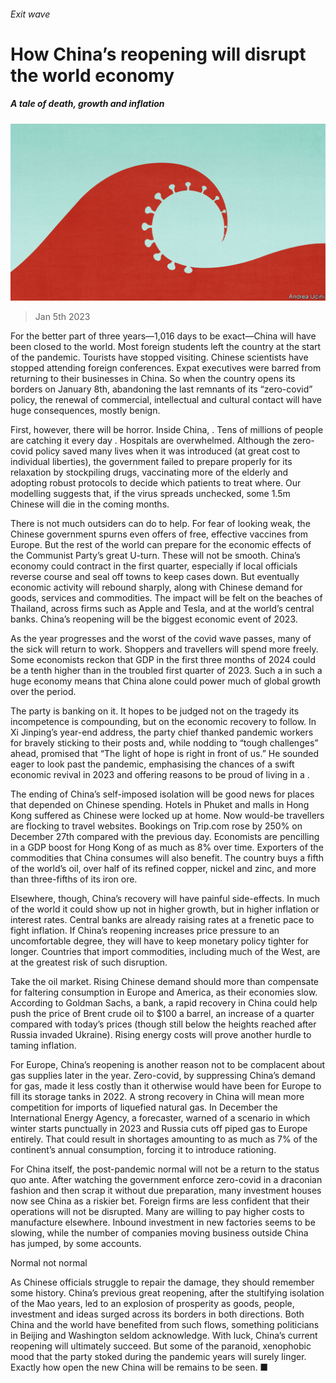 ###### Exit wave

# How China’s reopening will disrupt the world economy 

##### A tale of death, growth and inflation 

![image](images/20230107_LDD002.jpg) 

> Jan 5th 2023 

For the better part of three years—1,016 days to be exact—China will have been closed to the world. Most foreign students left the country at the start of the pandemic. Tourists have stopped visiting. Chinese scientists have stopped attending foreign conferences. Expat executives were barred from returning to their businesses in China. So when the country opens its borders on January 8th, abandoning the last remnants of its “zero-covid” policy, the renewal of commercial, intellectual and cultural contact will have huge consequences, mostly benign.

First, however, there will be horror. Inside China, . Tens of millions of people are catching it every day . Hospitals are overwhelmed. Although the zero-covid policy saved many lives when it was introduced (at great cost to individual liberties), the government failed to prepare properly for its relaxation by stockpiling drugs, vaccinating more of the elderly and adopting robust protocols to decide which patients to treat where. Our modelling suggests that, if the virus spreads unchecked, some 1.5m Chinese will die in the coming months. 

There is not much outsiders can do to help. For fear of looking weak, the Chinese government spurns even offers of free, effective vaccines from Europe. But the rest of the world can prepare for the economic effects of the Communist Party’s great U-turn. These will not be smooth. China’s economy could contract in the first quarter, especially if local officials reverse course and seal off towns to keep cases down. But eventually economic activity will rebound sharply, along with Chinese demand for goods, services and commodities. The impact will be felt on the beaches of Thailand, across firms such as Apple and Tesla, and at the world’s central banks. China’s reopening will be the biggest economic event of 2023.

As the year progresses and the worst of the covid wave passes, many of the sick will return to work. Shoppers and travellers will spend more freely. Some economists reckon that GDP in the first three months of 2024 could be a tenth higher than in the troubled first quarter of 2023. Such a  in such a huge economy means that China alone could power much of global growth over the period.

The party is banking on it. It hopes to be judged not on the tragedy its incompetence is compounding, but on the economic recovery to follow. In Xi Jinping’s year-end address, the party chief thanked pandemic workers for bravely sticking to their posts and, while nodding to “tough challenges” ahead, promised that “The light of hope is right in front of us.” He sounded eager to look past the pandemic, emphasising the chances of a swift economic revival in 2023 and offering reasons to be proud of living in a .

The ending of China’s self-imposed isolation will be good news for places that depended on Chinese spending. Hotels in Phuket and malls in Hong Kong suffered as Chinese were locked up at home. Now would-be travellers are flocking to travel websites. Bookings on Trip.com rose by 250% on December 27th compared with the previous day. Economists are pencilling in a GDP boost for Hong Kong of as much as 8% over time. Exporters of the commodities that China consumes will also benefit. The country buys a fifth of the world’s oil, over half of its refined copper, nickel and zinc, and more than three-fifths of its iron ore.

Elsewhere, though, China’s recovery will have painful side-effects. In much of the world it could show up not in higher growth, but in higher inflation or interest rates. Central banks are already raising rates at a frenetic pace to fight inflation. If China’s reopening increases price pressure to an uncomfortable degree, they will have to keep monetary policy tighter for longer. Countries that import commodities, including much of the West, are at the greatest risk of such disruption.

Take the oil market. Rising Chinese demand should more than compensate for faltering consumption in Europe and America, as their economies slow. According to Goldman Sachs, a bank, a rapid recovery in China could help push the price of Brent crude oil to $100 a barrel, an increase of a quarter compared with today’s prices (though still below the heights reached after Russia invaded Ukraine). Rising energy costs will prove another hurdle to taming inflation. 

For Europe, China’s reopening is another reason not to be complacent about gas supplies later in the year. Zero-covid, by suppressing China’s demand for gas, made it less costly than it otherwise would have been for Europe to fill its storage tanks in 2022. A strong recovery in China will mean more competition for imports of liquefied natural gas. In December the International Energy Agency, a forecaster, warned of a scenario in which winter starts punctually in 2023 and Russia cuts off piped gas to Europe entirely. That could result in shortages amounting to as much as 7% of the continent’s annual consumption, forcing it to introduce rationing.

For China itself, the post-pandemic normal will not be a return to the status quo ante. After watching the government enforce zero-covid in a draconian fashion and then scrap it without due preparation, many investment houses now see China as a riskier bet. Foreign firms are less confident that their operations will not be disrupted. Many are willing to pay higher costs to manufacture elsewhere. Inbound investment in new factories seems to be slowing, while the number of companies moving business outside China has jumped, by some accounts. 

Normal not normal

As Chinese officials struggle to repair the damage, they should remember some history. China’s previous great reopening, after the stultifying isolation of the Mao years, led to an explosion of prosperity as goods, people, investment and ideas surged across its borders in both directions. Both China and the world have benefited from such flows, something politicians in Beijing and Washington seldom acknowledge. With luck, China’s current reopening will ultimately succeed. But some of the paranoid, xenophobic mood that the party stoked during the pandemic years will surely linger. Exactly how open the new China will be remains to be seen. ■


